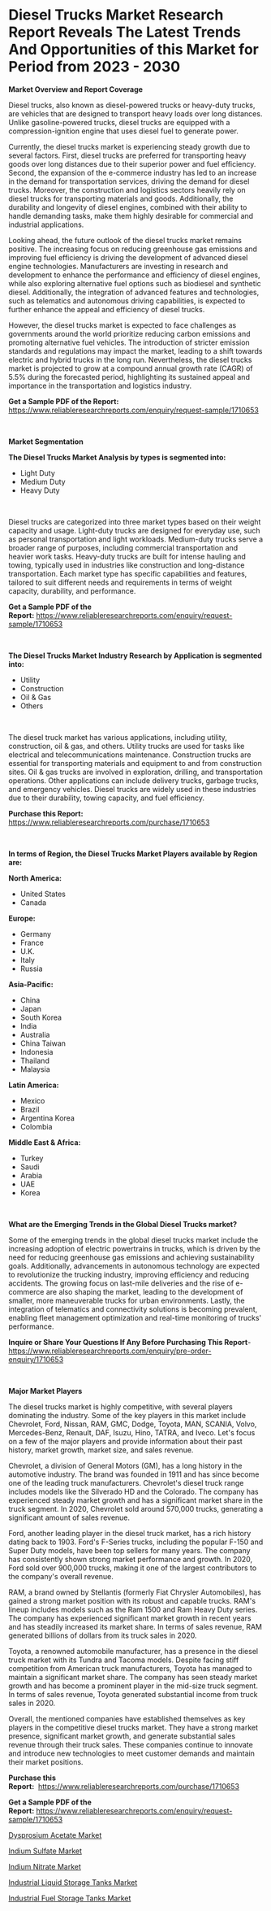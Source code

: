 <p><h1>Diesel Trucks Market Research Report Reveals The Latest Trends And Opportunities of this Market for Period from 2023 - 2030</h1></p><p><strong>Market Overview and Report Coverage</strong></p>
<p><p>Diesel trucks, also known as diesel-powered trucks or heavy-duty trucks, are vehicles that are designed to transport heavy loads over long distances. Unlike gasoline-powered trucks, diesel trucks are equipped with a compression-ignition engine that uses diesel fuel to generate power.</p><p>Currently, the diesel trucks market is experiencing steady growth due to several factors. First, diesel trucks are preferred for transporting heavy goods over long distances due to their superior power and fuel efficiency. Second, the expansion of the e-commerce industry has led to an increase in the demand for transportation services, driving the demand for diesel trucks. Moreover, the construction and logistics sectors heavily rely on diesel trucks for transporting materials and goods. Additionally, the durability and longevity of diesel engines, combined with their ability to handle demanding tasks, make them highly desirable for commercial and industrial applications.</p><p>Looking ahead, the future outlook of the diesel trucks market remains positive. The increasing focus on reducing greenhouse gas emissions and improving fuel efficiency is driving the development of advanced diesel engine technologies. Manufacturers are investing in research and development to enhance the performance and efficiency of diesel engines, while also exploring alternative fuel options such as biodiesel and synthetic diesel. Additionally, the integration of advanced features and technologies, such as telematics and autonomous driving capabilities, is expected to further enhance the appeal and efficiency of diesel trucks.</p><p>However, the diesel trucks market is expected to face challenges as governments around the world prioritize reducing carbon emissions and promoting alternative fuel vehicles. The introduction of stricter emission standards and regulations may impact the market, leading to a shift towards electric and hybrid trucks in the long run. Nevertheless, the diesel trucks market is projected to grow at a compound annual growth rate (CAGR) of 5.5% during the forecasted period, highlighting its sustained appeal and importance in the transportation and logistics industry.</p></p>
<p><strong>Get a Sample PDF of the Report:</strong> <a href="https://www.reliableresearchreports.com/enquiry/request-sample/1710653">https://www.reliableresearchreports.com/enquiry/request-sample/1710653</a></p>
<p>&nbsp;</p>
<p><strong>Market Segmentation</strong></p>
<p><strong>The Diesel Trucks Market Analysis by types is segmented into:</strong></p>
<p><ul><li>Light Duty</li><li>Medium Duty</li><li>Heavy Duty</li></ul></p>
<p>&nbsp;</p>
<p><p>Diesel trucks are categorized into three market types based on their weight capacity and usage. Light-duty trucks are designed for everyday use, such as personal transportation and light workloads. Medium-duty trucks serve a broader range of purposes, including commercial transportation and heavier work tasks. Heavy-duty trucks are built for intense hauling and towing, typically used in industries like construction and long-distance transportation. Each market type has specific capabilities and features, tailored to suit different needs and requirements in terms of weight capacity, durability, and performance.</p></p>
<p><strong>Get a Sample PDF of the Report:</strong>&nbsp;<a href="https://www.reliableresearchreports.com/enquiry/request-sample/1710653">https://www.reliableresearchreports.com/enquiry/request-sample/1710653</a></p>
<p>&nbsp;</p>
<p><strong>The Diesel Trucks Market Industry Research by Application is segmented into:</strong></p>
<p><ul><li>Utility</li><li>Construction</li><li>Oil & Gas</li><li>Others</li></ul></p>
<p>&nbsp;</p>
<p><p>The diesel truck market has various applications, including utility, construction, oil & gas, and others. Utility trucks are used for tasks like electrical and telecommunications maintenance. Construction trucks are essential for transporting materials and equipment to and from construction sites. Oil & gas trucks are involved in exploration, drilling, and transportation operations. Other applications can include delivery trucks, garbage trucks, and emergency vehicles. Diesel trucks are widely used in these industries due to their durability, towing capacity, and fuel efficiency.</p></p>
<p><strong>Purchase this Report:</strong>&nbsp; <a href="https://www.reliableresearchreports.com/purchase/1710653">https://www.reliableresearchreports.com/purchase/1710653</a></p>
<p>&nbsp;</p>
<p><strong>In terms of Region, the Diesel Trucks Market Players available by Region are:</strong></p>
<p>
    <p> <strong> North America: </strong>
        <ul>
            <li>United States</li>
            <li>Canada</li>
        </ul>
        </p> 
    <p> <strong> Europe: </strong>
        <ul>
            <li>Germany</li>
            <li>France</li>
            <li>U.K.</li>
            <li>Italy</li>
            <li>Russia</li>
        </ul>
        </p> 
    <p> <strong> Asia-Pacific: </strong>
        <ul>
            <li>China</li>
            <li>Japan</li>
            <li>South Korea</li>
            <li>India</li>
            <li>Australia</li>
            <li>China Taiwan</li>
            <li>Indonesia</li>
            <li>Thailand</li>
            <li>Malaysia</li>
        </ul>
        </p> 
    <p> <strong> Latin America: </strong>
        <ul>
            <li>Mexico</li>
            <li>Brazil</li>
            <li>Argentina Korea</li>
            <li>Colombia</li>
        </ul>
        </p> 
    <p> <strong> Middle East & Africa: </strong>
        <ul>
            <li>Turkey</li>
            <li>Saudi</li>
            <li>Arabia</li>
            <li>UAE</li>
            <li>Korea</li>
        </ul>
    </p>
    </p>
<p>&nbsp;</p>
<p><strong>What are the Emerging Trends in the Global Diesel Trucks market?</strong></p>
<p><p>Some of the emerging trends in the global diesel trucks market include the increasing adoption of electric powertrains in trucks, which is driven by the need for reducing greenhouse gas emissions and achieving sustainability goals. Additionally, advancements in autonomous technology are expected to revolutionize the trucking industry, improving efficiency and reducing accidents. The growing focus on last-mile deliveries and the rise of e-commerce are also shaping the market, leading to the development of smaller, more maneuverable trucks for urban environments. Lastly, the integration of telematics and connectivity solutions is becoming prevalent, enabling fleet management optimization and real-time monitoring of trucks' performance.</p></p>
<p><strong>Inquire or Share Your Questions If Any Before Purchasing This Report</strong>- <a href="https://www.reliableresearchreports.com/enquiry/pre-order-enquiry/1710653">https://www.reliableresearchreports.com/enquiry/pre-order-enquiry/1710653</a></p>
<p>&nbsp;</p>
<p><strong>Major Market Players</strong></p>
<p><p>The diesel trucks market is highly competitive, with several players dominating the industry. Some of the key players in this market include Chevrolet, Ford, Nissan, RAM, GMC, Dodge, Toyota, MAN, SCANIA, Volvo, Mercedes-Benz, Renault, DAF, Isuzu, Hino, TATRA, and Iveco. Let's focus on a few of the major players and provide information about their past history, market growth, market size, and sales revenue.</p><p>Chevrolet, a division of General Motors (GM), has a long history in the automotive industry. The brand was founded in 1911 and has since become one of the leading truck manufacturers. Chevrolet's diesel truck range includes models like the Silverado HD and the Colorado. The company has experienced steady market growth and has a significant market share in the truck segment. In 2020, Chevrolet sold around 570,000 trucks, generating a significant amount of sales revenue.</p><p>Ford, another leading player in the diesel truck market, has a rich history dating back to 1903. Ford's F-Series trucks, including the popular F-150 and Super Duty models, have been top sellers for many years. The company has consistently shown strong market performance and growth. In 2020, Ford sold over 900,000 trucks, making it one of the largest contributors to the company's overall revenue.</p><p>RAM, a brand owned by Stellantis (formerly Fiat Chrysler Automobiles), has gained a strong market position with its robust and capable trucks. RAM's lineup includes models such as the Ram 1500 and Ram Heavy Duty series. The company has experienced significant market growth in recent years and has steadily increased its market share. In terms of sales revenue, RAM generated billions of dollars from its truck sales in 2020.</p><p>Toyota, a renowned automobile manufacturer, has a presence in the diesel truck market with its Tundra and Tacoma models. Despite facing stiff competition from American truck manufacturers, Toyota has managed to maintain a significant market share. The company has seen steady market growth and has become a prominent player in the mid-size truck segment. In terms of sales revenue, Toyota generated substantial income from truck sales in 2020.</p><p>Overall, the mentioned companies have established themselves as key players in the competitive diesel trucks market. They have a strong market presence, significant market growth, and generate substantial sales revenue through their truck sales. These companies continue to innovate and introduce new technologies to meet customer demands and maintain their market positions.</p></p>
<p><strong>Purchase this Report:</strong>&nbsp;&nbsp;<a href="https://www.reliableresearchreports.com/purchase/1710653">https://www.reliableresearchreports.com/purchase/1710653</a></p>
<p></p>
<p><strong>Get a Sample PDF of the Report:</strong>&nbsp;<a href="https://www.reliableresearchreports.com/enquiry/request-sample/1710653">https://www.reliableresearchreports.com/enquiry/request-sample/1710653</a></p>
<p><p><a href="https://www.linkedin.com/pulse/dysprosium-acetate-market-research-report-unlocks-analysis-rewge/">Dysprosium Acetate Market</a></p><p><a href="https://www.linkedin.com/pulse/indium-sulfate-market-share-amp-new-trends-analysis-report-qzi3e/">Indium Sulfate Market</a></p><p><a href="https://www.linkedin.com/pulse/indium-nitrate-market-challenges-opportunities-growth-drivers-v0z0e/">Indium Nitrate Market</a></p><p><a href="https://medium.com/@elvirabogdani08/industrial-liquid-storage-tanks-market-analysis-its-cagr-market-segmentation-and-global-industry-23def13c528d">Industrial Liquid Storage Tanks Market</a></p><p><a href="https://medium.com/@entelaloshi55/industrial-fuel-storage-tanks-market-focuses-on-market-share-size-and-projected-forecast-till-2030-a9ba2bf20718">Industrial Fuel Storage Tanks Market</a></p></p>